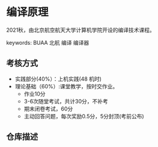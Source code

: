 # 编译原理

2021秋，由北京航空航天大学计算机学院开设的编译技术课程。

keywords: BUAA 北航 编译 编译器

## 考核方式

+ 实践部分(40%）：上机实践(48 机时)
+ 理论基础（60%）:课堂教学，按时交作业。
    - 作业10分
    - 3-6次随堂考试，共计30分，不补考
    - 期末闭卷考试，60分
    - 主动回答问题，每次奖励0.5分，5分封顶(考前公布)

## 仓库描述


